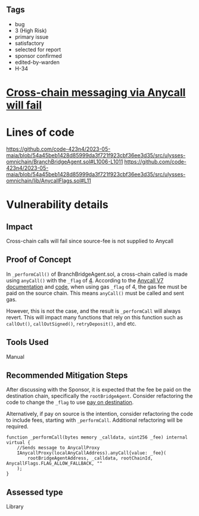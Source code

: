 ## Tags

- bug
- 3 (High Risk)
- primary issue
- satisfactory
- selected for report
- sponsor confirmed
- edited-by-warden
- H-34

# [Cross-chain messaging via Anycall will fail](https://github.com/code-423n4/2023-05-maia-findings/issues/91) 

# Lines of code

https://github.com/code-423n4/2023-05-maia/blob/54a45beb1428d85999da3f721f923cbf36ee3d35/src/ulysses-omnichain/BranchBridgeAgent.sol#L1006-L1011
https://github.com/code-423n4/2023-05-maia/blob/54a45beb1428d85999da3f721f923cbf36ee3d35/src/ulysses-omnichain/lib/AnycallFlags.sol#L11


# Vulnerability details

## Impact
Cross-chain calls will fail since source-fee is not supplied to Anycall

## Proof of Concept
In `_performCall()` of BranchBridgeAgent.sol, a cross-chain called is made using `anyCall()` with the `_flag` of [4](https://github.com/code-423n4/2023-05-maia/blob/54a45beb1428d85999da3f721f923cbf36ee3d35/src/ulysses-omnichain/lib/AnycallFlags.sol#L11).  According to the [Anycall V7 documentation](https://docs.multichain.org/developer-guide/anycall-v7/how-to-integrate-anycall-v7#request-parameters) and [code](https://github.com/anyswap/multichain-smart-contracts/blob/645d0053d22ed63005b9414b5610879094932304/contracts/anycall/v7/AnycallV7Upgradeable.sol#L205-L207), when using gas `_flag` of 4, the gas fee must be paid on the source chain. This means `anyCall()` must be called and sent gas. 

However, this is not the case, and the result is `_performCall` will always revert. This will impact many functions that rely on this function such as `callOut()`, `callOutSigned()`,  `retryDeposit()`, and etc.

## Tools Used
Manual

## Recommended Mitigation Steps
After discussing with the Sponsor, it is expected that the fee be paid on the destination chain, specifically the `rootBridgeAgent`. Consider refactoring the code to change the `_flag` to use [pay on destination](https://github.com/anyswap/multichain-smart-contracts/blob/645d0053d22ed63005b9414b5610879094932304/contracts/anycall/v7/interfaces/AnycallFlags.sol#L9).

Alternatively, if pay on source is the intention, consider refactoring the code to include fees, starting with `_performCall`. Additional refactoring will be required.
```
function _performCall(bytes memory _calldata, uint256 _fee) internal virtual {
    //Sends message to AnycallProxy
    IAnycallProxy(localAnyCallAddress).anyCall{value: _fee}(
        rootBridgeAgentAddress, _calldata, rootChainId, AnycallFlags.FLAG_ALLOW_FALLBACK, ""
    );
}
```









## Assessed type

Library
